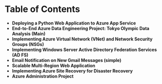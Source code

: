 # Table of Contents
-   **Deploying a Python Web Application to Azure App Service**
-  **End-to-End Azure Data Engineering Project: Tokyo Olympic Data Analysis (Main)**
-  **Implementing Azure Virtual Network (VNet) and Network Security Groups (NSGs)**
-  **Implementing Windows Server Active Directory Federation Services (AD FS)**
-  **Email Notification on New Gmail Messages (simple)**
-  **Scalable Multi-Region Web Application**
-  **Implementing Azure Site Recovery for Disaster Recovery**
-  **Azure Administration Project**
